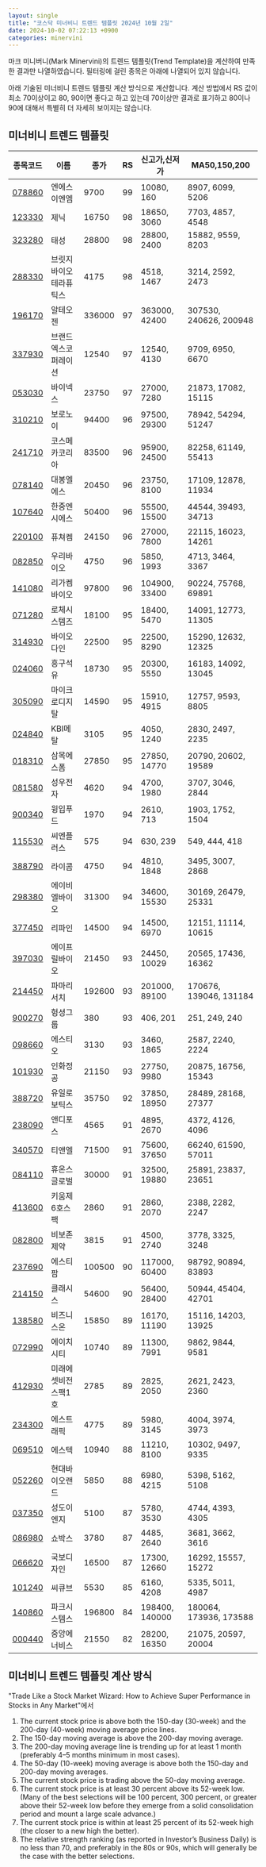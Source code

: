 ```yaml
---
layout: single
title: "코스닥 미너비니 트렌드 템플릿 2024년 10월 2일"
date: 2024-10-02 07:22:13 +0900
categories: minervini
---
```

마크 미니버니(Mark Minervini)의 트렌드 템플릿(Trend Template)을 계산하여 만족한 결과만 나열하였습니다. 필터링에 걸린 종목은 아래에 나열되어 있지 않습니다.

아래 기술된 미너비니 트렌드 템플릿 계산 방식으로 계산합니다. 계산 방법에서 RS 값이 최소 70이상이고 80, 90이면 좋다고 하고 있는데 70이상만 결과로 표기하고 80이나 90에 대해서 특별히 더 자세히 보이지는 않습니다.

## 미너비니 트렌드 템플릿

|종목코드|이름|종가|RS|신고가,신저가|MA50,150,200|
|------|---|---|--|---------|------------|
|[078860](https://finance.daum.net/quotes/A078860)|엔에스이엔엠|9700|99|10080, 160|8907, 6099, 5206|
|[123330](https://finance.daum.net/quotes/A123330)|제닉|16750|98|18650, 3060|7703, 4857, 4548|
|[323280](https://finance.daum.net/quotes/A323280)|태성|28800|98|28800, 2400|15882, 9559, 8203|
|[288330](https://finance.daum.net/quotes/A288330)|브릿지바이오테라퓨틱스|4175|98|4518, 1467|3214, 2592, 2473|
|[196170](https://finance.daum.net/quotes/A196170)|알테오젠|336000|97|363000, 42400|307530, 240626, 200948|
|[337930](https://finance.daum.net/quotes/A337930)|브랜드엑스코퍼레이션|12540|97|12540, 4130|9709, 6950, 6670|
|[053030](https://finance.daum.net/quotes/A053030)|바이넥스|23750|97|27000, 7280|21873, 17082, 15115|
|[310210](https://finance.daum.net/quotes/A310210)|보로노이|94400|96|97500, 29300|78942, 54294, 51247|
|[241710](https://finance.daum.net/quotes/A241710)|코스메카코리아|83500|96|95900, 24500|82258, 61149, 55413|
|[078140](https://finance.daum.net/quotes/A078140)|대봉엘에스|20450|96|23750, 8100|17109, 12878, 11934|
|[107640](https://finance.daum.net/quotes/A107640)|한중엔시에스|50400|96|55500, 15500|44544, 39493, 34713|
|[220100](https://finance.daum.net/quotes/A220100)|퓨쳐켐|24150|96|27000, 7800|22115, 16023, 14261|
|[082850](https://finance.daum.net/quotes/A082850)|우리바이오|4750|96|5850, 1993|4713, 3464, 3367|
|[141080](https://finance.daum.net/quotes/A141080)|리가켐바이오|97800|96|104900, 33400|90224, 75768, 69891|
|[071280](https://finance.daum.net/quotes/A071280)|로체시스템즈|18100|95|18400, 5470|14091, 12773, 11305|
|[314930](https://finance.daum.net/quotes/A314930)|바이오다인|22500|95|22500, 8290|15290, 12632, 12325|
|[024060](https://finance.daum.net/quotes/A024060)|흥구석유|18730|95|20300, 5550|16183, 14092, 13045|
|[305090](https://finance.daum.net/quotes/A305090)|마이크로디지탈|14590|95|15910, 4915|12757, 9593, 8805|
|[024840](https://finance.daum.net/quotes/A024840)|KBI메탈|3105|95|4050, 1240|2830, 2497, 2235|
|[018310](https://finance.daum.net/quotes/A018310)|삼목에스폼|27850|95|27850, 14770|20790, 20602, 19589|
|[081580](https://finance.daum.net/quotes/A081580)|성우전자|4620|94|4700, 1980|3707, 3046, 2844|
|[900340](https://finance.daum.net/quotes/A900340)|윙입푸드|1970|94|2610, 713|1903, 1752, 1504|
|[115530](https://finance.daum.net/quotes/A115530)|씨엔플러스|575|94|630, 239|549, 444, 418|
|[388790](https://finance.daum.net/quotes/A388790)|라이콤|4750|94|4810, 1848|3495, 3007, 2868|
|[298380](https://finance.daum.net/quotes/A298380)|에이비엘바이오|31300|94|34600, 15530|30169, 26479, 25331|
|[377450](https://finance.daum.net/quotes/A377450)|리파인|14500|94|14500, 6970|12151, 11114, 10615|
|[397030](https://finance.daum.net/quotes/A397030)|에이프릴바이오|21450|93|24450, 10029|20565, 17436, 16362|
|[214450](https://finance.daum.net/quotes/A214450)|파마리서치|192600|93|201000, 89100|170676, 139046, 131184|
|[900270](https://finance.daum.net/quotes/A900270)|헝셩그룹|380|93|406, 201|251, 249, 240|
|[098660](https://finance.daum.net/quotes/A098660)|에스티오|3130|93|3460, 1865|2587, 2240, 2224|
|[101930](https://finance.daum.net/quotes/A101930)|인화정공|21150|93|27750, 9980|20875, 16756, 15343|
|[388720](https://finance.daum.net/quotes/A388720)|유일로보틱스|35750|92|37850, 18950|28489, 28168, 27377|
|[238090](https://finance.daum.net/quotes/A238090)|앤디포스|4565|91|4895, 2670|4372, 4126, 4096|
|[340570](https://finance.daum.net/quotes/A340570)|티앤엘|71500|91|75600, 37650|66240, 61590, 57011|
|[084110](https://finance.daum.net/quotes/A084110)|휴온스글로벌|30000|91|32500, 19880|25891, 23837, 23651|
|[413600](https://finance.daum.net/quotes/A413600)|키움제6호스팩|2860|91|2860, 2070|2388, 2282, 2247|
|[082800](https://finance.daum.net/quotes/A082800)|비보존 제약|3815|91|4500, 2740|3778, 3325, 3248|
|[237690](https://finance.daum.net/quotes/A237690)|에스티팜|100500|90|117000, 60400|98792, 90894, 83893|
|[214150](https://finance.daum.net/quotes/A214150)|클래시스|54600|90|56400, 28400|50944, 45404, 42701|
|[138580](https://finance.daum.net/quotes/A138580)|비즈니스온|15850|89|16170, 11190|15116, 14203, 13925|
|[072990](https://finance.daum.net/quotes/A072990)|에이치시티|10740|89|11300, 7991|9862, 9844, 9581|
|[412930](https://finance.daum.net/quotes/A412930)|미래에셋비전스팩1호|2785|89|2825, 2050|2621, 2423, 2360|
|[234300](https://finance.daum.net/quotes/A234300)|에스트래픽|4775|89|5980, 3145|4004, 3974, 3973|
|[069510](https://finance.daum.net/quotes/A069510)|에스텍|10940|88|11210, 8100|10302, 9497, 9335|
|[052260](https://finance.daum.net/quotes/A052260)|현대바이오랜드|5850|88|6980, 4215|5398, 5162, 5108|
|[037350](https://finance.daum.net/quotes/A037350)|성도이엔지|5100|87|5780, 3530|4744, 4393, 4305|
|[086980](https://finance.daum.net/quotes/A086980)|쇼박스|3780|87|4485, 2640|3681, 3662, 3616|
|[066620](https://finance.daum.net/quotes/A066620)|국보디자인|16500|87|17300, 12660|16292, 15557, 15272|
|[101240](https://finance.daum.net/quotes/A101240)|씨큐브|5530|85|6160, 4208|5335, 5011, 4987|
|[140860](https://finance.daum.net/quotes/A140860)|파크시스템스|196800|84|198400, 140000|180064, 173936, 173588|
|[000440](https://finance.daum.net/quotes/A000440)|중앙에너비스|21550|82|28200, 16350|21075, 20597, 20004|

## 미너비니 트렌드 템플릿 계산 방식

"Trade Like a Stock Market Wizard: How to Achieve Super Performance in Stocks in Any Market"에서

 1. The current stock price is above both the 150-day (30-week) and the 200-day (40-week) moving average price lines.
 1. The 150-day moving average is above the 200-day moving average.
 1. The 200-day moving average line is trending up for at least 1 month (preferably 4–5 months minimum in most cases).
 1. The 50-day (10-week) moving average is above both the 150-day and 200-day moving averages.
 1. The current stock price is trading above the 50-day moving average.
 1. The current stock price is at least 30 percent above its 52-week low. (Many of the best selections will be 100 percent, 300 percent, or greater above their 52-week low before they emerge from a solid consolidation period and mount a large scale advance.)
 1. The current stock price is within at least 25 percent of its 52-week high (the closer to a new high the better).
 1. The relative strength ranking (as reported in Investor’s Business Daily) is no less than 70, and preferably in the 80s or 90s, which will generally be the case with the better selections.
